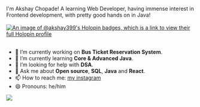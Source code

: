 

I'm Akshay Chopade! A learning Web Developer, having immense interest in Frontend development, with pretty good hands on in Java!
<br></br>
[![An image of @akshay399's Holopin badges, which is a link to view their full Holopin profile](https://holopin.me/akshay399)](https://holopin.io/@akshay399)
<br></br>
- 🔭 I’m currently working on <b>Bus Ticket Reservation System</b>.
- 🌱 I’m currently learning <b>Core & Advanced Java</b>.
- 🤔 I’m looking for help with <b>DSA</b>.
- 💬 Ask me about <b>Open source</b>, <b>SQL</b>, <b>Java</b> and <b>React</b>.
- 📫 How to reach me: <a href="https://www.instagram.com/akshay.chopade2/">my instagram</a>
- 😄 Pronouns: he/him
<img src="https://github-readme-stats-sigma-five.vercel.app/api?username=akshay399&&show_icons=true&title_color=ffffff&icon_color=bb2acf&text_color=daf7dc&bg_color=151515">
